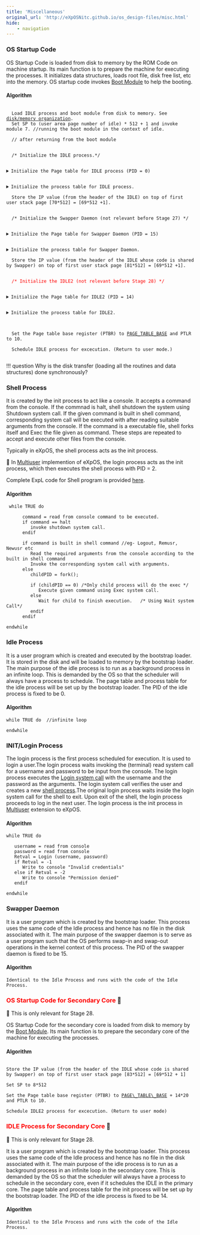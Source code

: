 ```yaml
---
title: 'Miscellaneous'
original_url: 'http://eXpOSNitc.github.io/os_design-files/misc.html'
hide: 
    - navigation
---
```



### OS Startup Code
OS Startup Code is loaded from disk to memory by the ROM Code on machine startup. Its main function is to prepare the machine for executing the processes. It initializes data structures, loads root file, disk free list, etc into the memory. OS startup code invokes [Boot Module](../modules/module-07.md) to help the booting.

#### Algorithm

<pre><code>
  Load IDLE process and boot module from disk to memory. See <a href="../os_implementation.html" target="_blank">disk/memory organization</a>.
  Set SP to (user area page number of idle) * 512 + 1 and invoke module 7. //running the boot module in the context of idle.

  // after returning from the boot module


  /* Initialize the IDLE process.*/

  <details class="code-accordion"><summary>Initialize the Page table for IDLE process (PID = 0)</summary>
        Initialize the Page table base register (PTBR) to <a href="../support-tools/constants/" target="_blank">PAGE_TABLE_BASE</a> and PTLR to 10.
        Set the <a href="../os_design-files/process_table.html#per_page_table" target="_blank">page table</a> entries for library and heap to -1. Set auxiliary information for these pages to "0000". 
        // idle doesn't invoke any library function.   
        Set the first code page entry to 69 (See <a href="../os_implementation.html" target="_blank">memory organization</a>). Set auxiliary information for valid code pages to "0100". 
        Set remaining code page entries to -1 and auxiliary information to "0000".
        Set the first stack page entry to 70 and auxiliary information for this page to "0110".
        Set second stack page entry to -1 and auxiliary information to "0000".
   </details>
  <details class="code-accordion"><summary>Initialize the process table for IDLE process.</summary>
        Initialize the fields of <a href="../os_design-files/process_table.html" target="_blank">process table</a> as -  TICK, PID and USERID as 0, STATE as RUNNING,
        USER AREA PAGE NUMBER as 76 (allocated from free user space), KPTR to 0, UPTR to 4096 (starting of first user stack page),
        PTBR to PAGE_TABLE_BASE and PTLR as 10.
   </details>
  Store the IP value (from the header of the IDLE) on top of first user stack page [70*512] = [69*512 +1].


  /* Initialize the Swapper Daemon (not relevant before Stage 27) */

  <details class="code-accordion"><summary>Initialize the Page table for Swapper Daemon (PID = 15)</summary>
        /* Swapper Daemon is identical to Idle and shares the code for Idle */
        Initialize the Page table base register (PTBR) to <a href="../support-tools/constants/" target="_blank">PAGE_TABLE_BASE</a> + 20*15 and PTLR to 10.
        Set the <a href="../os_design-files/process_table.html#per_page_table" target="_blank">page table</a> entries for library and heap to -1. Set auxiliary information for these pages to "0000". 
        // swapper doesn't invoke any library function.   
        Set the first code page entry to that of Idle (See <a href="../os_implementation.html" target="_blank">memory organization</a>). Set auxiliary information for valid code pages to "0100". 
        Set remaining code page entries to -1 and auxiliary information to "0000".
        Set the first stack page entry to 81 and auxiliary information for this page to "0110".
        Set second stack page entry to -1 and auxiliary information to "0000".
  </details>
  <details class="code-accordion"><summary>Initialize the process table for Swapper Daemon.</summary>
        Initialize the fields of <a href="../os_design-files/process_table.html" target="_blank">process table</a> as -  TICK, USERID as 0, PID as 15, STATE as CREATED,
        USER AREA PAGE NUMBER as 82 (allocated from free user space), KPTR to 0, UPTR to 4096 (starting of first user stack page),
        PTBR to PAGE_TABLE_BASE + 20*15 and PTLR as 10.
  </details>  
  Store the IP value (from the header of the IDLE whose code is shared by Swapper) on top of first user stack page [81*512] = [69*512 +1].


  <span style="color:red">/* Initialize the IDLE2 (not relevant before Stage 28) */</span>

  <details class="code-accordion"><summary>Initialize the Page table for IDLE2 (PID = 14)</summary>
        /* IDLE2 is identical to Idle and shares the code for Idle */
        Initialize the Page table base register (PTBR) to <a href="../support-tools/constants/" target="_blank">PAGE_TABLE_BASE</a> + 20*14 and PTLR to 10.
        Set the <a href="../os_design-files/process_table.html#per_page_table" target="_blank">page table</a> entries for library and heap to -1. Set auxiliary information for these pages to "0000". 
        // swapper doesn't invoke any library function.   
        Set the first code page entry to that of Idle (See <a href="../os_implementation.html" target="_blank">memory organization</a>). Set auxiliary information for valid code pages to "0100". 
        Set remaining code page entries to -1 and auxiliary information to "0000".
        Set the first stack page entry to 83 and auxiliary information for this page to "0110".
        Set second stack page entry to -1 and auxiliary information to "0000".
   </details>
  <details class="code-accordion"><summary>Initialize the process table for IDLE2.</summary>
        Initialize the fields of <a href="../os_design-files/process_table.html" target="_blank">process table</a> as -  TICK, USERID as 0, PID as 14, STATE as RUNNING,
        USER AREA PAGE NUMBER as 84 (allocated from free user space), KPTR to 0, UPTR to 4096 (starting of first user stack page),
        PTBR to PAGE_TABLE_BASE + 20*14 and PTLR as 10.
   </details>  

  
  Set the Page table base register (PTBR) to <a href="../support-tools/constants/" target="_blank">PAGE_TABLE_BASE</a> and PTLR to 10.

  Schedule IDLE process for excecution. (Return to user mode.)

</code></pre>

!!! question
    Why is the disk transfer (loading all the routines and data structures) done synchronously?

### Shell Process

It is created by the init process to act like a console. It accepts a command from the console. If the commnad is halt, shell shutdown the system using Shutdown system call. If the given command is built in shell command, corresponding system call will be executed with after reading suitable arguments from the console. If the command is a executable file, shell forks itself and Exec the file given as command. These steps are repeated to accept and execute other files from the console.

Typically in eXpOS, the shell process acts as the init process.


:red_circle: In  [Multiuser](../os-spec/multiuser.md) implemention of eXpOS, the login process acts as the init process, which then executes the shell process with PID = 2.


Complete ExpL code for Shell program is provided [here](../test-programs/index.md#test_program_7).


  

#### Algorithm
```
 while TRUE do

      command = read from console command to be executed. 
      if command == halt
         invoke shutdown system call.
      endif

      if command is built in shell command //eg- Logout, Remusr, Newusr etc 
         Read the required arguments from the console according to the built in shell command
         Invoke the corresponding system call with arguments.
      else
         childPID = fork(); 

         if (childPID == 0) /*Only child process will do the exec */
            Execute given command using Exec system call.
         else
            Wait for child to finish execution.   /* Using Wait system Call*/
         endif
      endif 
   
endwhile          
```

### Idle Process
It is a user program which is created and executed by the bootstrap loader. It is stored in the disk and will be loaded to memory by the bootstrap loader. The main purpose of the idle process is to run as a background process in an infinite loop. This is demanded by the OS so that the scheduler will always have a process to schedule. The page table and process table for the idle process will be set up by the bootstrap loader. The PID of the idle process is fixed to be 0.

#### Algorithm

```
while TRUE do  //infinite loop

endwhile
```

### INIT/Login Process
The login process is the first process scheduled for execution. It is used to login a user.The login process waits invoking the (terminal) read system call for a username and password to be input from the console. The login process executes the [Login system call](../os-spec/systemcallinterface.md#multiusersystemcalls) with the username and the password as the arguments. The login system call verifies the user and creates a new [shell process](misc.md#shell).The original login process waits inside the login system call for the shell to exit. Upon exit of the shell, the login process proceeds to log in the next user. The login process is the init process in [Multiuser](../os-spec/multiuser.md) extension to eXpOS.

#### Algorithm



```
while TRUE do

   username = read from console
   password = read from console
   Retval = Login (username, password)             
   if Retval = -1
      Write to console "Invalid credentials"             
   else if Retval = -2
      Write to console "Permission denied"             
   endif

endwhile
```

### Swapper Daemon

It is a user program which is created by the bootstrap loader. This process uses the same code of the Idle process and hence has no file in the disk associated with it. The main purpose of the swapper daemon is to serve as a user program such that the OS performs swap-in and swap-out operations in the kernel context of this process. The PID of the swapper daemon is fixed to be 15.

#### Algorithm
```
Identical to the Idle Process and runs with the code of the Idle Process.
```



### <span style="color:red">OS Startup Code for Secondary Core</span> :red_circle:
:red_circle: This is only relevant for Stage 28. 

OS Startup Code for the secondary core is loaded from disk to memory by the [Boot Module](../modules/module-07.md). Its main function is to prepare the secondary core of the machine for executing the processes. 

#### Algorithm

<pre><code>
Store the IP value (from the header of the IDLE whose code is shared by Swapper) on top of first user stack page [83*512] = [69*512 + 1]

Set SP to 8*512

Set the Page table base register (PTBR) to <a href="../support-tools/constants/">PAGE\_TABLE\_BASE</a> + 14*20 and PTLR to 10.

Schedule IDLE2 process for excecution. (Return to user mode)
</code></pre>


### <span style="color:red">IDLE Process for Secondary Core</span> :red_circle:
:red_circle: This is only relevant for Stage 28. 

It is a user program which is created by the bootstrap loader. This process uses the same code of the Idle process and hence has no file in the disk associated with it. The main purpose of the idle process is to run as a background process in an infinite loop in the secondary core. This is demanded by the OS so that the scheduler will always have a process to schedule in the secondary core, even if it schedules the IDLE in the primary core. The page table and process table for the init process will be set up by the bootstrap loader. The PID of the idle process is fixed to be 14.

#### Algorithm

```
Identical to the Idle Process and runs with the code of the Idle Process.
```